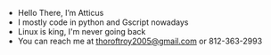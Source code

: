 - Hello There, I’m Atticus
- I mostly code in python and Gscript nowadays
- Linux is king, I'm never going back
- You can reach me at thoroftroy2005@gmail.com or 812-363-2993
